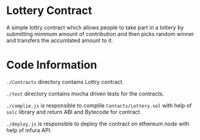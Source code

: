 # Lottery Contract

A simple lottry contract which allows people to take part in a lottery by submitting minimum amount of contribution and then picks random winner and transfers the accumlated amount to it.

# Code Information

`./Contracts` directory contains Lottry contract.

`./test` directory contains mocha driven tests for the contracts.

`./complie.js` is responsible to complile `Contacts/Lottery.sol` with help of `solc` library and return ABI and Bytecode for contract.

`./deploy.js` is responsible to deploy the contract on ethereum node with help of infura API.

